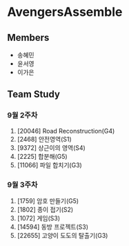 # AvengersAssemble
## Members
- 송혜민
- 윤서영
- 이가은

## Team Study
### 9월 2주차
1. [20046] Road Reconstruction(G4)
2. [2468] 안전영역(S1)
3. [9372] 상근이의 영역(S4)
4. [2225] 합분해(G5)
5. [11066] 파일 합치기(G3)

### 9월 3주차
1. [1759] 암호 만들기(G5)
2. [1802] 종이 접기(S2)
3. [1072] 게임(S3)
4. [14594] 동방 프로젝트(S3)
5. [22655] 고양이 도도의 탈출기(G3)
